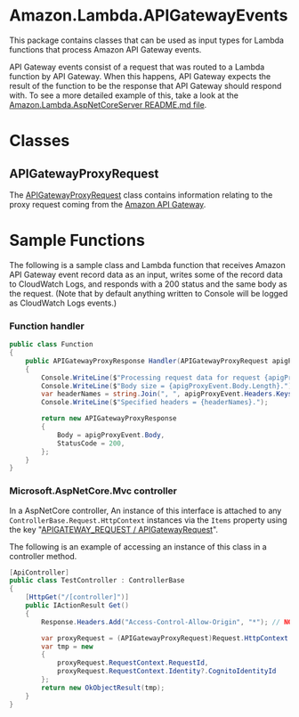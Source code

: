 # Amazon.Lambda.APIGatewayEvents

This package contains classes that can be used as input types for Lambda functions that process Amazon API Gateway events.

API Gateway events consist of a request that was routed to a Lambda function by API Gateway. When this happens, API Gateway expects the result of the function to be the response that API Gateway should respond with. To see a more detailed example of this, take a look at the [Amazon.Lambda.AspNetCoreServer README.md file](../Amazon.Lambda.AspNetCoreServer/README.md).

# Classes

## APIGatewayProxyRequest

The [APIGatewayProxyRequest](./APIGatewayProxyRequest.cs) class contains information relating to the proxy request coming from the [Amazon API Gateway](https://aws.amazon.com/api-gateway/).

# Sample Functions

The following is a sample class and Lambda function that receives Amazon API Gateway event record data as an input, writes some of the record data to CloudWatch Logs, and responds with a 200 status and the same body as the request. (Note that by default anything written to Console will be logged as CloudWatch Logs events.)

### Function handler

```csharp
public class Function
{
    public APIGatewayProxyResponse Handler(APIGatewayProxyRequest apigProxyEvent)
    {
        Console.WriteLine($"Processing request data for request {apigProxyEvent.RequestContext.RequestId}.");
        Console.WriteLine($"Body size = {apigProxyEvent.Body.Length}.");
        var headerNames = string.Join(", ", apigProxyEvent.Headers.Keys);
        Console.WriteLine($"Specified headers = {headerNames}.");

        return new APIGatewayProxyResponse
        {
            Body = apigProxyEvent.Body,
            StatusCode = 200,
        };
    }
}
```

### Microsoft.AspNetCore.Mvc controller

In a AspNetCore controller, An instance of this interface is attached to any `ControllerBase.Request.HttpContext` instances via the `Items` property using the key "[APIGATEWAY_REQUEST / APIGatewayRequest](../Amazon.Lambda.AspNetCoreServer/APIGatewayProxyFunction.cs)".

The following is an example of accessing an instance of this class in a controller method.

```csharp
[ApiController]
public class TestController : ControllerBase
{
    [HttpGet("/[controller]")]
    public IActionResult Get()
    {
        Response.Headers.Add("Access-Control-Allow-Origin", "*"); // NOTE: Should be configured via app.UseCors in Startup.cs

        var proxyRequest = (APIGatewayProxyRequest)Request.HttpContext.Items[APIGatewayProxyFunction.APIGATEWAY_REQUEST];
        var tmp = new
        {
            proxyRequest.RequestContext.RequestId,
            proxyRequest.RequestContext.Identity?.CognitoIdentityId
        };
        return new OkObjectResult(tmp);
    }
}
```
